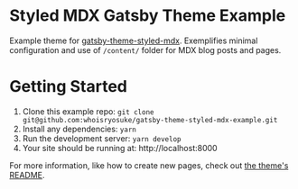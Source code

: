 # Styled MDX Gatsby Theme Example

Example theme for [gatsby-theme-styled-mdx](). Exemplifies minimal configuration and use of `/content/` folder for MDX blog posts and pages.

# Getting Started

1. Clone this example repo: `git clone git@github.com:whoisryosuke/gatsby-theme-styled-mdx-example.git`
1. Install any dependencies: `yarn`
1. Run the development server: `yarn develop`
1. Your site should be running at: http://localhost:8000

For more information, like how to create new pages, check out [the theme's README](https://github.com/whoisryosuke/gatsby-theme-styled-mdx).
